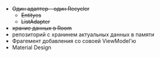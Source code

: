* ~~Один адаптер - один Recycler~~
    - ~~Entityes~~
    - ~~ListAdapter~~
* ~~храние данных в Room~~
* репозиторий с хранинем актуальных данных в памяти
* Фрагемент добавления со совоей ViewModel'ю
* Material Design

